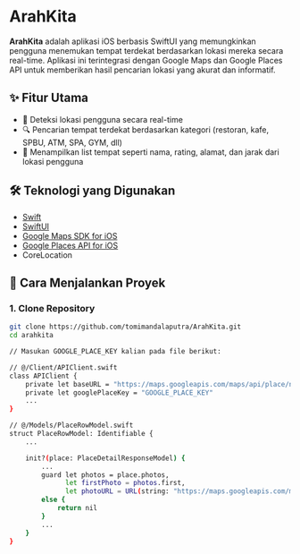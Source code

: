 # ArahKita

**ArahKita** adalah aplikasi iOS berbasis SwiftUI yang memungkinkan pengguna menemukan tempat terdekat berdasarkan lokasi mereka secara real-time. Aplikasi ini terintegrasi dengan Google Maps dan Google Places API untuk memberikan hasil pencarian lokasi yang akurat dan informatif.

## ✨ Fitur Utama

- 📍 Deteksi lokasi pengguna secara real-time
- 🔍 Pencarian tempat terdekat berdasarkan kategori (restoran, kafe, SPBU, ATM, SPA, GYM, dll)
- 📝 Menampilkan list tempat seperti nama, rating, alamat, dan jarak dari lokasi pengguna

## 🛠️ Teknologi yang Digunakan
- [Swift](https://swift.org/)
- [SwiftUI](https://developer.apple.com/xcode/swiftui/)
- [Google Maps SDK for iOS](https://developers.google.com/maps/documentation/ios-sdk/overview)
- [Google Places API for iOS](https://developers.google.com/maps/documentation/places/ios-sdk/overview)
- CoreLocation

## 🚀 Cara Menjalankan Proyek

### 1. Clone Repository
```bash
git clone https://github.com/tomimandalaputra/ArahKita.git
cd arahkita

// Masukan GOOGLE_PLACE_KEY kalian pada file berikut:

// @/Client/APIClient.swift
class APIClient {
    private let baseURL = "https://maps.googleapis.com/maps/api/place/nearbysearch/json"
    private let googlePlaceKey = "GOOGLE_PLACE_KEY"
    ...
}

// @/Models/PlaceRowModel.swift
struct PlaceRowModel: Identifiable {
    ...

    init?(place: PlaceDetailResponseModel) {
        ...
        guard let photos = place.photos,
              let firstPhoto = photos.first,
              let photoURL = URL(string: "https://maps.googleapis.com/maps/api/place/photo?maxwidth=400&photo_reference=\(firstPhoto.photoReference)&key=GOOGLE_PLACE_KEY")
        else {
            return nil
        }
        ...
    }
}

```
